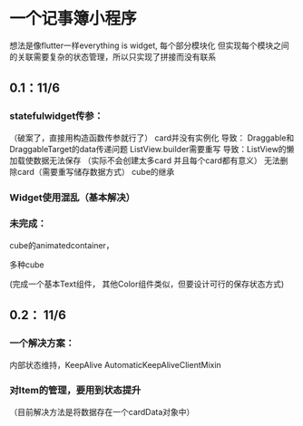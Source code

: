 # 一个记事簿小程序
想法是像flutter一样everything is widget, 每个部分模块化
但实现每个模块之间的关联需要复杂的状态管理，所以只实现了拼接而没有联系

## 0.1：11/6
### statefulwidget传参：
（破案了，直接用构造函数传参就行了）
card并没有实例化
    导致：
    Draggable和DraggableTarget的data传递问题
    ListView.builder需要重写
        导致：ListView的懒加载使数据无法保存
        （实际不会创建太多card
            并且每个card都有意义）
    无法删除card（需要重写储存数据方式）
cube的继承
### Widget使用混乱（基本解决）

### 未完成：
cube的animatedcontainer，

多种cube

(完成一个基本Text组件，
其他Color组件类似，但要设计可行的保存状态方式)

## 0.2： 11/6
### 一个解决方案：
内部状态维持，KeepAlive
AutomaticKeepAliveClientMixin

### 对Item的管理，要用到状态提升
（目前解决方法是将数据存在一个cardData对象中）
